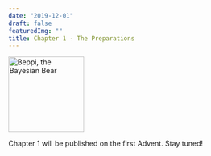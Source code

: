 ```yaml
---
date: "2019-12-01"
draft: false
featuredImg: ""
title: Chapter 1 - The Preparations
---
```


<img src="/img/Eisbaer.png" alt="Beppi, the Bayesian Bear" style="height:150px"/>

Chapter 1 will be published on the first Advent. Stay tuned!
